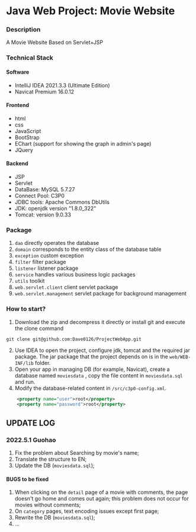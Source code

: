 # Java Web Project: Movie Website

### Description
A Movie Website Based on Servlet+JSP

### Technical Stack
#### Software
- IntelliJ IDEA 2021.3.3 (Ultimate Edition)
- Navicat Premium 16.0.12
#### Frontend
- html
- css
- JavaScript
- BootStrap
- EChart (support for showing the graph in admin's page)
- JQuery
#### Backend
- JSP
- Servlet
- DataBase: MySQL 5.7.27
- Connect Pool: C3P0
- JDBC tools: Apache Commons DbUtils
- JDK: openjdk version "1.8.0_322"
- Tomcat: version 9.0.33



### Package
1. `dao` directly operates the database
2. `domain` corresponds to the entity class of the database table
3. `exception` custom exception
4. `filter` filter package
5. `listener` listener package
6. `service` handles various business logic packages
7. `utils` toolkit
8. `web.servlet.client` client servlet package
9. `web.servlet.management` servlet package for background management

### How to start?
1. Download the zip and decompress it directly or install git and execute the clone command
```
git clone git@github.com:Dave0126/ProjectWebApp.git
```
2. Use IDEA to open the project, configure jdk, tomcat and the required jar package. The jar package that the project depends on is in the `web/WEB-INF/lib` folder.
3. Open your app in managing DB (for example, Navicat), create a database named `moviesdata` , copy the file content in `moviesdata.sql` and run.
4. Modify the database-related content in `/src/c3p0-config.xml`.
```xml
    <property name="user">root</property>
    <property name="password">root</property>
```

## UPDATE LOG
### 2022.5.1 Guohao
1. Fix the problem about Searching by movie's name;
2. Translate the structure to EN;
3. Update the DB (`moviesdata.sql`); 

#### BUGS to be fixed
1. When clicking on the `detail` page of a movie with comments, the page doesn't go home and comes out again; this problem does not occur for movies without comments;
2. On `category` pages, text encoding issues except first page;
3. Rewrite the DB (`moviesdata.sql`);
4. ...